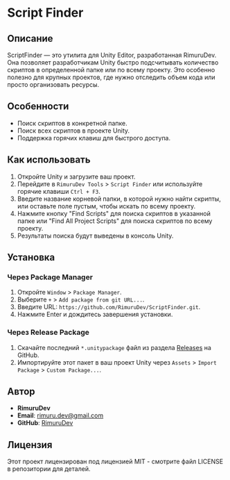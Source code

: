 # Script Finder

## Описание
ScriptFinder — это утилита для Unity Editor, разработанная RimuruDev. Она позволяет разработчикам Unity быстро подсчитывать количество скриптов в определенной папке или по всему проекту. Это особенно полезно для крупных проектов, где нужно отследить объем кода или просто организовать ресурсы.

## Особенности
- Поиск скриптов в конкретной папке.
- Поиск всех скриптов в проекте Unity.
- Поддержка горячих клавиш для быстрого доступа.

## Как использовать
1. Откройте Unity и загрузите ваш проект.
2. Перейдите в `RimuruDev Tools` > `Script Finder` или используйте горячие клавиши `Ctrl + F3`.
3. Введите название корневой папки, в которой нужно найти скрипты, или оставьте поле пустым, чтобы искать по всему проекту.
4. Нажмите кнопку "Find Scripts" для поиска скриптов в указанной папке или "Find All Project Scripts" для поиска скриптов по всему проекту.
5. Результаты поиска будут выведены в консоль Unity.

## Установка
### Через Package Manager
1. Откройте `Window` > `Package Manager`.
2. Выберите `+` > `Add package from git URL...`.
3. Введите URL: `https://github.com/RimuruDev/ScriptFinder.git`.
4. Нажмите Enter и дождитесь завершения установки.

### Через Release Package
1. Скачайте последний `*.unitypackage` файл из раздела [Releases](https://github.com/RimuruDev/ScriptFinder/releases) на GitHub.
2. Импортируйте этот пакет в ваш проект Unity через `Assets` > `Import Package` > `Custom Package...`.

## Автор
- **RimuruDev**
- **Email**: rimuru.dev@gmail.com
- **GitHub**: [RimuruDev](https://github.com/RimuruDev)

## Лицензия
Этот проект лицензирован под лицензией MIT - смотрите файл LICENSE в репозитории для деталей.
